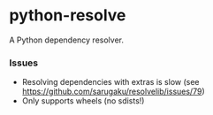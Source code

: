 # python-resolve

A Python dependency resolver.

### Issues

- Resolving dependencies with extras is slow (see https://github.com/sarugaku/resolvelib/issues/79)
- Only supports wheels (no sdists!)
